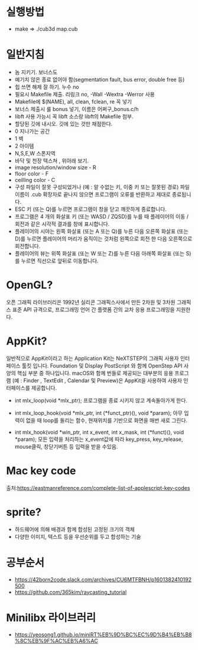# 실행방법
- make => ./cub3d map.cub

# 일반지침
- 놈 지키기. 보너스도
- 예기치 않은 종료 없어야 함(segmentation fault, bus error, double free 등)
- 힙 쓰면 해제 잘 하기. 누수 no
- 필요시 Makefile 제출. 리링크 no, -Wall -Wextra -Werror 사용
- Makefile에 $(NAME), all, clean, fclean, re 꼭 넣기
- 보너스 제출시 룰 bonus 넣기, 이름은 어쩌구_bonus.c/h
- libft 사용 가능시 꼭 libft 소스랑 libft의 Makefile 첨부.
- 할당된 깃에 내시오. 깃에 있는 것만 채점한다.
- 0 지나가는 공간
- 1 벽
- 2 아이템
- N,S,E,W 스폰지역
- 바닥 및 천장 텍스쳐 , 위아래 보기.
- image resolution/window size - R
- floor color - F
- ceilling color - C
- 구성 파일이 잘못 구성되었거나 (예 : 알 수없는 키, 이중 키 또는 잘못된 경로) 파일 이름이 .cub 확장자로 끝나지 않으면 프로그램이 오류를 반환하고 제대로 종료됩니다.
- ESC 키 (또는 Q)를 누르면 프로그램이 창을 닫고 깨끗하게 종료합니다.
- 프로그램은 4 개의 화살표 키 (또는 WASD / ZQSD)를 누를 때 플레이어의 이동 / 회전과 같은 시각적 결과를 창에 표시합니다.
- 플레이어의 시야는 왼쪽 화살표 (또는 A 또는 Q)를 누른 다음 오른쪽 화살표 (또는 D)를 누르면 플레이어의 머리가 움직이는 것처럼 왼쪽으로 회전 한 다음 오른쪽으로 회전합니다.
- 플레이어의 뷰는 위쪽 화살표 (또는 W 또는 Z)를 누른 다음 아래쪽 화살표 (또는 S)를 누르면 직선으로 앞뒤로 이동합니다.


# OpenGL?
오픈 그래픽 라이브러리은 1992년 실리콘 그래픽스사에서 만든 2차원 및 3차원 그래픽스 표준 API 규격으로, 프로그래밍 언어 간 플랫폼 간의 교차 응용 프로그래밍을 지원한다.

# AppKit?
일반적으로 AppKit이라고 하는 Application Kit는 NeXTSTEP의 그래픽 사용자 인터페이스 툴킷 입니다. Foundation 및 Display PostScript 와 함께 OpenStep API 사양의 핵심 부분 중 하나입니다. macOS와 함께 번들로 제공되는 대부분의 응용 프로그램 (예 : Finder , TextEdit , Calendar 및 Preview)은 AppKit을 사용하여 사용자 인터페이스를 제공합니다.

- int mlx_loop(void *mlx_ptr);
프로그램을 종료 시키지 않고 계속돌아가게 한다.

- int mlx_loop_hook(void *mlx_ptr, int (*funct_ptr)(), void *param);
아무 입력이 없을 때 loop를 돌리는 함수, 현재위치를 기반으로 화면을 매번 새로 그린다.

- int mlx_hook(void *win_ptr, int x_event, int x_mask, int (*funct)(), void *param);
모든 입력을 처리하는 x_event값에 따라 key_press, key_release, mouse클릭, 창닫기버튼 등 입력을 받을 수있음.

# Mac key code
출처:https://eastmanreference.com/complete-list-of-applescript-key-codes

# sprite?
- 하드웨어에 의해 배경과 함께 합성된 고정된 크기의 객체
- 다양한 이미지, 텍스트 등을 우선순위를 두고 합성하는 기술

# 공부순서
- https://42born2code.slack.com/archives/CU6MTFBNH/p1601382410192500
- https://github.com/365kim/raycasting_tutorial

# Minilibx 라이브러리
- https://yeosong1.github.io/miniRT%EB%9D%BC%EC%9D%B4%EB%B8%8C%EB%9F%AC%EB%A6%AC
